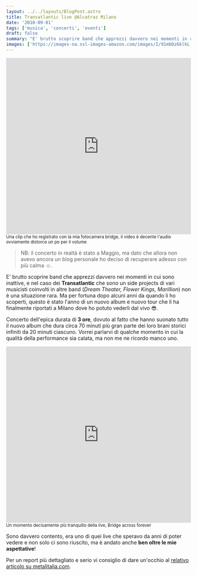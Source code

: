```yaml
---
layout: ../../layouts/BlogPost.astro
title: Transatlantic live @Alcatraz Milano
date: '2010-09-01'
tags: ['musica', 'concerti', 'eventi']
draft: false
summary: "E' brutto scoprire band che apprezzi davvero nei momenti in cui sono inattive, e nel caso dei Transatlantic che sono un side projects di vari musicisti coinvolti in altre band (*Dream Theater, Flower Kings, Marillion*) non è una situazione rara. Ma per fortuna dopo alcuni anni da quando li ho scoperti, questo è stato l'anno di un nuovo album e nuovo tour che li ha finalmente riportati a Milano dove ho potuto vederli dal vivo 😎."
images: ['https://images-na.ssl-images-amazon.com/images/I/91mbDz6klkL._AC_SL1417_.jpg']
---
```


<iframe title="vimeo-player" src="https://player.vimeo.com/video/11952011" width="100%" height="480" frameBorder="0" allowFullScreen></iframe> <small>Una clip che ho registrato con la mia fotocamera bridge, il video è decente l'audio ovviamente distorce un po per il volume</small>

> NB: il concerto in realtà è stato a Maggio, ma dato che allora non avevo ancora un blog personale ho deciso di recuperare adesso con più calma ☺️.

E' brutto scoprire band che apprezzi davvero nei momenti in cui sono inattive, e nel caso dei **Transatlantic** che sono un side projects di vari musicisti coinvolti in altre band (_Dream Theater, Flower Kings, Marillion_) non è una situazione rara. Ma per fortuna dopo alcuni anni da quando li ho scoperti, questo è stato l'anno di un nuovo album e nuovo tour che li ha finalmente riportati a Milano dove ho potuto vederli dal vivo 😎.

Concerto dell'epica durata di **3 ore**, dovuto al fatto che hanno suonato tutto il nuovo album che dura circa 70 minuti più gran parte dei loro brani storici infiniti da 20 minuti ciascuno. Vorrei parlarvi di qualche momento in cui la qualità della performance sia calata, ma non me ne ricordo manco uno.

<iframe title="vimeo-player" src="https://player.vimeo.com/video/11951371" width="100%" height="480" frameBorder="0" allowFullScreen></iframe><small>Un momento decisamente più tranquillo della live, Bridge across forever</small>

Sono davvero contento, era uno di quei live che speravo da anni di poter vedere e non solo ci sono riuscito, ma è andato anche **ben oltre le mie aspettative**!

Per un report più dettagliato e serio vi consiglio di dare un'occhio al [relativo articolo su metalitalia.com](https://metalitalia.com/live_report/transatlantic/).
